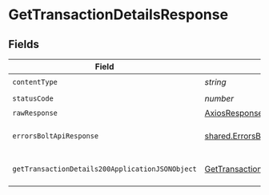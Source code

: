 # GetTransactionDetailsResponse


## Fields

| Field                                                                                                         | Type                                                                                                          | Required                                                                                                      | Description                                                                                                   |
| ------------------------------------------------------------------------------------------------------------- | ------------------------------------------------------------------------------------------------------------- | ------------------------------------------------------------------------------------------------------------- | ------------------------------------------------------------------------------------------------------------- |
| `contentType`                                                                                                 | *string*                                                                                                      | :heavy_check_mark:                                                                                            | N/A                                                                                                           |
| `statusCode`                                                                                                  | *number*                                                                                                      | :heavy_check_mark:                                                                                            | N/A                                                                                                           |
| `rawResponse`                                                                                                 | [AxiosResponse](https://axios-http.com/docs/res_schema)                                                       | :heavy_minus_sign:                                                                                            | N/A                                                                                                           |
| `errorsBoltApiResponse`                                                                                       | [shared.ErrorsBoltApiResponse](../../models/shared/errorsboltapiresponse.md)                                  | :heavy_minus_sign:                                                                                            | Generic Error Schema                                                                                          |
| `getTransactionDetails200ApplicationJSONObject`                                                               | [GetTransactionDetails200ApplicationJSON](../../models/operations/gettransactiondetails200applicationjson.md) | :heavy_minus_sign:                                                                                            | Transaction Details Retrieved<br/>                                                                            |